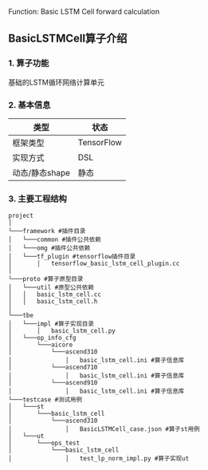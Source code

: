 Function: Basic LSTM Cell forward calculation

## BasicLSTMCell算子介绍
### 1. 算子功能
基础的LSTM循环网络计算单元


### 2. 基本信息
| **类型**       | **状态**    |
|-------------|---------------|
| 框架类型    | TensorFlow  |
| 实现方式 | DSL      |
| 动态/静态shape  | 静态 |

### 3. 主要工程结构
```
project
│  
└───framework #插件目录
│   └───common #插件公共依赖
│   └───omg #插件公共依赖
│   └───tf_plugin #tensorflow插件目录
│       │   tensorflow_basic_lstm_cell_plugin.cc 
│  
└───proto #算子原型目录
│   └───util #原型公共依赖
│   │   basic_lstm_cell.cc
│   │   basic_lstm_cell.h
│   
└───tbe
│   └───impl #算子实现目录
│       │   basic_lstm_cell.py
│   └───op_info_cfg
│       └───aicore
│           └───ascend310
│               │   basic_lstm_cell.ini #算子信息库
│           └───ascend710
│               │   basic_lstm_cell.ini #算子信息库
│           └───ascend910
│               │   basic_lstm_cell.ini #算子信息库
└───testcase #测试用例
│   └───st
│       └───basic_lstm_cell
│           └───ascend310
│               │   BasicLSTMCell_case.json #算子st用例
│   └───ut
│       └───ops_test
│           └───basic_lstm_cell
│               │   test_lp_norm_impl.py #算子实现ut
```
